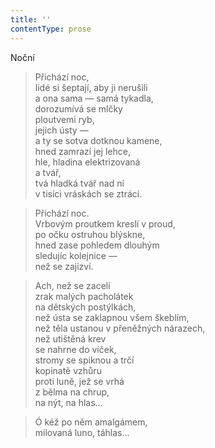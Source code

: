 ```yaml
---
title: ''
contentType: prose
---
```


Noční

> Přichází noc,  
> lidé si šeptají, aby ji nerušili  
> a ona sama — samá tykadla,  
> dorozumívá se mlčky  
> ploutvemi ryb,  
> jejich ústy —  
> a ty se sotva dotknou kamene,  
> hned zamrazí jej lehce,  
> hle, hladina elektrizovaná  
> a tvář,  
> tvá hladká tvář nad ní  
> v tisíci vráskách se ztrácí.

> Přichází noc.  
> Vrbovým proutkem kreslí v proud,  
> po očku ostruhou blýskne,  
> hned zase pohledem dlouhým  
> sledujíc kolejnice —  
> než se zajizví.

> Ach, než se zacelí  
> zrak malých pacholátek  
> na dětských postýlkách,  
> než ústa se zaklapnou všem škeblím,  
> než těla ustanou v přeněžných nárazech,  
> než utištěná krev  
> se nahrne do víček,  
> stromy se spiknou a trčí  
> kopinatě vzhůru  
> proti luně, jež se vrhá  
> z bělma na chrup,  
> na nýt, na hlas…

> Ó kéž po něm amalgámem,  
> milovaná luno, táhlas…
